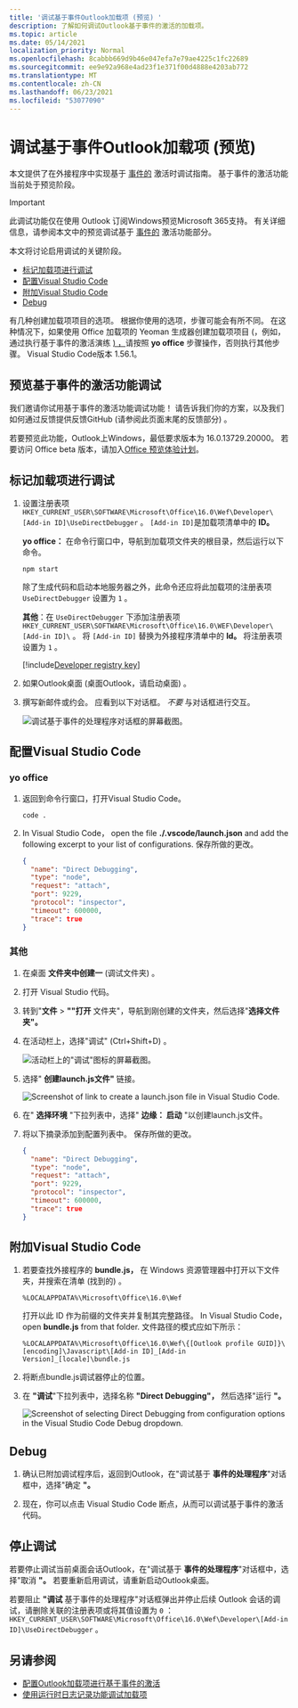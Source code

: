```yaml
---
title: '调试基于事件Outlook加载项 (预览) '
description: 了解如何调试Outlook基于事件的激活的加载项。
ms.topic: article
ms.date: 05/14/2021
localization_priority: Normal
ms.openlocfilehash: 8cabbb669d9b46e047efa7e79ae4225c1fc22689
ms.sourcegitcommit: ee9e92a968e4ad23f1e371f00d4888e4203ab772
ms.translationtype: MT
ms.contentlocale: zh-CN
ms.lasthandoff: 06/23/2021
ms.locfileid: "53077090"
---
```

# <a name="debug-your-event-based-outlook-add-in-preview"></a>调试基于事件Outlook加载项 (预览) 

本文提供了在外接程序中实现基于 [事件的](autolaunch.md) 激活时调试指南。 基于事件的激活功能当前处于预览阶段。

> [!IMPORTANT]
> 此调试功能仅在使用 Outlook 订阅Windows预览Microsoft 365支持。 有关详细信息，请参阅本文中的预览调试基于 [事件的](#preview-debugging-for-the-event-based-activation-feature) 激活功能部分。

本文将讨论启用调试的关键阶段。

- [标记加载项进行调试](#mark-your-add-in-for-debugging)
- [配置Visual Studio Code](#configure-visual-studio-code)
- [附加Visual Studio Code](#attach-visual-studio-code)
- [Debug](#debug)

有几种创建加载项项目的选项。 根据你使用的选项，步骤可能会有所不同。 在这种情况下，如果使用 Office 加载项的 Yeoman 生成器创建加载项项目 (，例如，通过执行基于事件的激活演练 [) ，](autolaunch.md)请按照 **yo office** 步骤操作，否则执行其他步骤。  Visual Studio Code版本 1.56.1。

## <a name="preview-debugging-for-the-event-based-activation-feature"></a>预览基于事件的激活功能调试

我们邀请你试用基于事件的激活功能调试功能！ 请告诉我们你的方案，以及我们如何通过反馈提供反馈GitHub (请参阅此页面末尾的反馈部分) 。 

若要预览此功能，Outlook上Windows，最低要求版本为 16.0.13729.20000。 若要访问 Office beta 版本，请加入[Office 预览体验计划](https://insider.office.com)。

## <a name="mark-your-add-in-for-debugging"></a>标记加载项进行调试

1. 设置注册表项 `HKEY_CURRENT_USER\SOFTWARE\Microsoft\Office\16.0\Wef\Developer\[Add-in ID]\UseDirectDebugger` 。 `[Add-in ID]`是加载项清单中的 **ID。**

    **yo office：** 在命令行窗口中，导航到加载项文件夹的根目录，然后运行以下命令。

    ```command&nbsp;line
    npm start
    ```

    除了生成代码和启动本地服务器之外，此命令还应将此加载项的注册表项 `UseDirectDebugger` 设置为 `1` 。

    **其他**：在 `UseDirectDebugger` 下添加注册表项 `HKEY_CURRENT_USER\SOFTWARE\Microsoft\Office\16.0\WEF\Developer\[Add-in ID]\` 。 将 `[Add-in ID]` 替换为外接程序清单中的 **Id。** 将注册表项设置为 `1` 。

    [!include[Developer registry key](../includes/developer-registry-key.md)]

1. 如果Outlook桌面 (桌面Outlook，请启动桌面) 。
1. 撰写新邮件或约会。 应看到以下对话框。 *不要* 与对话框进行交互。

    ![调试基于事件的处理程序对话框的屏幕截图。](../images/outlook-win-autolaunch-debug-dialog.png)

## <a name="configure-visual-studio-code"></a>配置Visual Studio Code

### <a name="yo-office"></a>yo office

1. 返回到命令行窗口，打开Visual Studio Code。

    ```command&nbsp;line
    code .
    ```

1. In Visual Studio Code， open the file **./.vscode/launch.json** and add the following excerpt to your list of configurations. 保存所做的更改。

    ```json
    {
      "name": "Direct Debugging",
      "type": "node",
      "request": "attach",
      "port": 9229,
      "protocol": "inspector",
      "timeout": 600000,
      "trace": true
    }
    ```

### <a name="other"></a>其他

1. 在桌面 **文件夹中创建一** (调试文件夹) 。 
1. 打开 Visual Studio 代码。
1. 转到"**文件**  >  **""打开** 文件夹"，导航到刚创建的文件夹，然后选择"**选择文件夹"。**
1. 在活动栏上，选择"调试" (Ctrl+Shift+D) 。

    ![活动栏上的"调试"图标的屏幕截图。](../images/vs-code-debug.png)

1. 选择" **创建launch.js文件"** 链接。

    ![Screenshot of link to create a launch.json file in Visual Studio Code.](../images/vs-code-create-launch.json.png)

1. 在" **选择环境** "下拉列表中，选择" **边缘： 启动** "以创建launch.js文件。
1. 将以下摘录添加到配置列表中。 保存所做的更改。

    ```json
    {
      "name": "Direct Debugging",
      "type": "node",
      "request": "attach",
      "port": 9229,
      "protocol": "inspector",
      "timeout": 600000,
      "trace": true
    }
    ```

## <a name="attach-visual-studio-code"></a>附加Visual Studio Code

1. 若要查找外接程序的 **bundle.js，** 在 Windows 资源管理器中打开以下文件夹，并搜索在清单 (找到的) 。 

    ```text
    %LOCALAPPDATA%\Microsoft\Office\16.0\Wef
    ```

    打开以此 ID 作为前缀的文件夹并复制其完整路径。 In Visual Studio Code， open **bundle.js** from that folder. 文件路径的模式应如下所示：

    `%LOCALAPPDATA%\Microsoft\Office\16.0\Wef\{[Outlook profile GUID]}\[encoding]\Javascript\[Add-in ID]_[Add-in Version]_[locale]\bundle.js`

1. 将断点bundle.js调试器停止的位置。
1. 在 **"调试**"下拉列表中，选择名称 **"Direct Debugging"，** 然后选择"运行 **"。**

    ![Screenshot of selecting Direct Debugging from configuration options in the Visual Studio Code Debug dropdown.](../images/outlook-win-autolaunch-debug-vsc.png)

## <a name="debug"></a>Debug

1. 确认已附加调试程序后，返回到Outlook，在"调试基于 **事件的处理程序**"对话框中，选择"确定 **"。**

1. 现在，你可以点击 Visual Studio Code 断点，从而可以调试基于事件的激活代码。

## <a name="stop-debugging"></a>停止调试

若要停止调试当前桌面会话Outlook，在"调试基于 **事件的处理程序**"对话框中，选择"取消 **"。** 若要重新启用调试，请重新启动Outlook桌面。

若要阻止 **"调试** 基于事件的处理程序"对话框弹出并停止后续 Outlook 会话的调试，请删除关联的注册表项或将其值设置为 `0` ： `HKEY_CURRENT_USER\SOFTWARE\Microsoft\Office\16.0\Wef\Developer\[Add-in ID]\UseDirectDebugger` 。

## <a name="see-also"></a>另请参阅

- [配置Outlook加载项进行基于事件的激活](autolaunch.md)
- [使用运行时日志记录功能调试加载项](../testing/runtime-logging.md#runtime-logging-on-windows)
